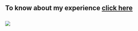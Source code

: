 ## To know about my experience [click here](https://victoriadanilenko.github.io/CV/) 

<h2 align="left"><img src="https://media.giphy.com/media/2ZqbXchPbD1YqvxeCWs/giphy.gif"></h2>
